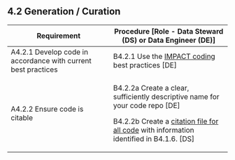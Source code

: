 **4.2 Generation / Curation**
-------------------------

<table>
<thead>
<tr class="header">
<th><strong>Requirement</strong></th>
<th><strong>Procedure</strong> [Role - Data Steward (DS) or Data Engineer (DE)]</th>
</tr>
</thead>
<tbody>
<tr class="odd">
<td>A4.2.1 Develop code in accordance with current best practices</td>
<td>B4.2.1 Use the <a href="https://docs.google.com/document/d/1b0YSCObQu3yvWeblHDDeIKzapxUkuVQVElGw_rxrC4Q/edit"><span class="underline">IMPACT coding</span></a> best practices [DE]</td>
</tr>
<tr class="even">
<td>A4.2.2 Ensure code is citable</td>
<td><p>B4.2.2a Create a clear, sufficiently descriptive name for your code repo [DE]</p>
<p>B4.2.2b Create a <a href="https://docs.github.com/en/repositories/managing-your-repositorys-settings-and-features/customizing-your-repository/about-citation-files"><span class="underline">citation file for all code</span></a> with information identified in B4.1.6. [DS]</p></td>
</tr>
</tbody>
</table>
